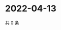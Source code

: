 # 2022-04-13

共 0 条

<!-- BEGIN WEIBO -->
<!-- 最后更新时间 Wed Apr 13 2022 17:12:51 GMT+0800 (China Standard Time) -->

<!-- END WEIBO -->
